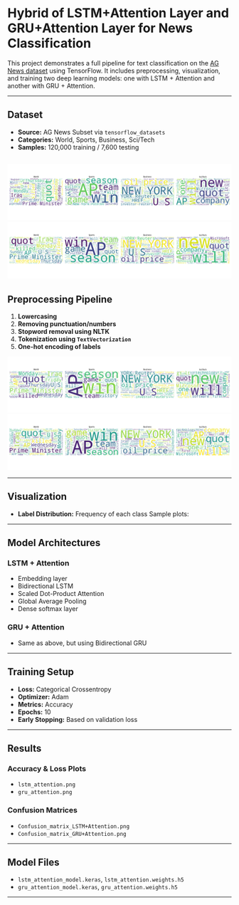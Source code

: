 # Hybrid of LSTM+Attention Layer and GRU+Attention Layer for News Classification

This project demonstrates a full pipeline for text classification on the [AG News dataset](https://www.tensorflow.org/datasets/catalog/ag_news_subset) using TensorFlow. It includes preprocessing, visualization, and training two deep learning models: one with LSTM + Attention and another with GRU + Attention.

---

## Dataset

- **Source:** AG News Subset via `tensorflow_datasets`
- **Categories:** World, Sports, Business, Sci/Tech
- **Samples:** 120,000 training / 7,600 testing

![Training Dataset Word Cloud](./Figures/training_wordclouds.png "Training Dataset Word Cloud")
![Test Dataset Word Cloud](./Figures/test_wordclouds.png "Test Dataset Word Cloud")
---

## Preprocessing Pipeline

1. **Lowercasing**
2. **Removing punctuation/numbers**
3. **Stopword removal using NLTK**
4. **Tokenization using `TextVectorization`**
5. **One-hot encoding of labels**

![Training Dataset Word Cloud After Cleaning](./Figures/cleaned_training_wordclouds.png "Training Dataset Word Cloud After Cleaning")
![Test Dataset Word Cloud After Cleaning](./Figures/cleaned_test_wordclouds.png "Test Dataset Word Cloud After Cleaning")

---

## Visualization
- **Label Distribution:** Frequency of each class
Sample plots:



---

##  Model Architectures

### LSTM + Attention

- Embedding layer
- Bidirectional LSTM
- Scaled Dot-Product Attention
- Global Average Pooling
- Dense softmax layer

### GRU + Attention

- Same as above, but using Bidirectional GRU

---

## Training Setup

- **Loss:** Categorical Crossentropy
- **Optimizer:** Adam
- **Metrics:** Accuracy
- **Epochs:** 10
- **Early Stopping:** Based on validation loss

---

## Results

### Accuracy & Loss Plots
- `lstm_attention.png`
- `gru_attention.png`

### Confusion Matrices
- `Confusion_matrix_LSTM+Attention.png`
- `Confusion_matrix_GRU+Attention.png`

---

## Model Files

- `lstm_attention_model.keras`, `lstm_attention.weights.h5`
- `gru_attention_model.keras`, `gru_attention.weights.h5`

---


